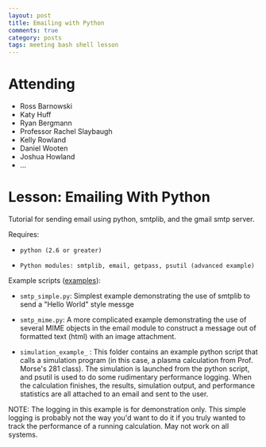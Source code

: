 ```yaml
---
layout: post
title: Emailing with Python
comments: true
category: posts
tags: meeting bash shell lesson
---
```


# Attending

-    Ross Barnowski
-    Katy Huff
-    Ryan Bergmann
-    Professor Rachel Slaybaugh 
-    Kelly Rowland
-    Daniel Wooten
-    Joshua Howland 
-    ... 

# Lesson: Emailing With Python

Tutorial for sending email using python, smtplib, and the gmail smtp server.

Requires:
-     python (2.6 or greater)
-     Python modules: smtplib, email, getpass, psutil (advanced example)

Example scripts ([examples][examples]):

-    `smtp_simple.py`: Simplest example demonstrating the use of smtplib to send a
                "Hello World" style messge

-    `smtp_mime.py`: A more complicated example demonstrating the use of several MIME
     objects in the email module to construct a message out of 
     formatted text (html) with an image attachment.
-    `simulation_example_` : This folder contains an example python script that
     calls a simulation program (in this case, a plasma calculation from Prof.
     Morse's 281 class). The simulation is launched from the python script, and
     psutil is used to do some rudimentary performance logging. When the calculation
     finishes, the results, simulation output, and performance statistics are all
     attached to an email and sent to the user.

NOTE: The logging in this example is for demonstration only. This simple
logging is probably not the way you'd want to do it if you truly wanted to
track the performance of a running calculation. May not work on all systems.

[examples]: https://github.com/thehackerwithin/berkeley/blob/master/python_email   "Tutorial Source" 


